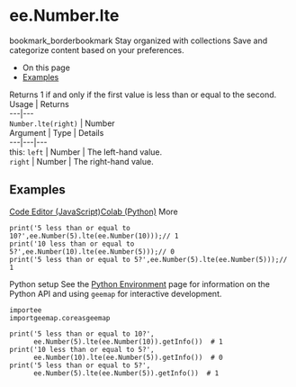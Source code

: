  
#  ee.Number.lte
bookmark_borderbookmark Stay organized with collections  Save and categorize content based on your preferences.
  * On this page
  * [Examples](https://developers.google.com/earth-engine/apidocs/ee-number-lte#examples)


Returns 1 if and only if the first value is less than or equal to the second.
Usage | Returns  
---|---  
`Number.lte(right)` | Number  
Argument | Type | Details  
---|---|---  
this: `left` | Number | The left-hand value.  
`right` | Number | The right-hand value.  
## Examples
[Code Editor (JavaScript)](https://developers.google.com/earth-engine/apidocs/ee-number-lte#code-editor-javascript-sample)[Colab (Python)](https://developers.google.com/earth-engine/apidocs/ee-number-lte#colab-python-sample) More
```
print('5 less than or equal to 10?',ee.Number(5).lte(ee.Number(10)));// 1
print('10 less than or equal to 5?',ee.Number(10).lte(ee.Number(5)));// 0
print('5 less than or equal to 5?',ee.Number(5).lte(ee.Number(5)));// 1
```
Python setup
See the [ Python Environment](https://developers.google.com/earth-engine/guides/python_install) page for information on the Python API and using `geemap` for interactive development.
```
importee
importgeemap.coreasgeemap
```
```
print('5 less than or equal to 10?',
      ee.Number(5).lte(ee.Number(10)).getInfo())  # 1
print('10 less than or equal to 5?',
      ee.Number(10).lte(ee.Number(5)).getInfo())  # 0
print('5 less than or equal to 5?',
      ee.Number(5).lte(ee.Number(5)).getInfo())  # 1
```


